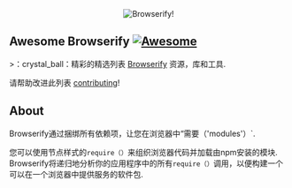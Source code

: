 <div class="github-widget" data-repo="browserify/awesome-browserify"></div>
<script async src="https://pagead2.googlesyndication.com/pagead/js/adsbygoogle.js"></script><ins class="adsbygoogle" style="display:block" data-ad-client="ca-pub-6890694312814945" data-ad-slot="5473692530" data-ad-format="auto"  data-full-width-responsive="true"></ins>
<div align="center"><img src="https://raw.githubusercontent.com/browserify/awesome-browserify/master/browserify.png" alt="Browserify!"></div>

## Awesome Browserify [![Awesome](https://cdn.rawgit.com/sindresorhus/awesome/d7305f38d29fed78fa85652e3a63e154dd8e8829/media/badge.svg)](https://github.com/sindresorhus/awesome)

&gt;：crystal_ball：精彩的精选列表 [Browserify](https://github.com/substack/node-browserify) 资源，库和工具.

请帮助改进此列表 [contributing](https://github.com/browserify/awesome-browserify/blob/master/contributing.md)!



## About

Browserify通过捆绑所有依赖项，让您在浏览器中“需要（&#39;modules&#39;）`.

 您可以使用节点样式的`require（）`来组织浏览器代码并加载由npm安装的模块.  Browserify将递归地分析你的应用程序中的所有`require（）`调用，以便构建一个可以在一个浏览器中提供服务的软件包. <script>` tag.

## Official Resources

- [Docs](https://github.com/substack/node-browserify#usage)
- [Handbook](https://github.com/substack/browserify-handbook)
- [Repo](https://github.com/substack/node-browserify)
- [Website](http://browserify.org/)

## Community Resources

- [IRC](http://webchat.freenode.net/?channels=browserify)
- [Twitter](http://twitter.com/browserify)
- [StackOverflow](http://stackoverflow.com/questions/tagged/browserify)

## Tutorials

- [Hello World with Browserify](http://browserify.org/#middle-section)
- [Browserify Adventure](https://github.com/workshopper/browserify-adventure)
- [A Gentle Browserify Walkthrough](https://ponyfoo.com/articles/a-gentle-browserify-walkthrough)
- [Browserify guide](http://zhaoda.net/2015/10/16/browserify-guide/) （中文）

## Articles

- [Introduction to Browserify](https://writingjavascript.org/posts/introduction-to-browserify)
- [Using npm on the client side](http://dontkry.com/posts/code/using-npm-on-the-client-side.html)
- [How Browserify Works](http://benclinkinbeard.com/posts/how-browserify-works/)
- [Gulp + Browserify: The Everything Post](https://www.viget.com/articles/gulp-browserify-starter-faq)
- [Browserify vs Component](http://www.forbeslindesay.co.uk/post/44144487088/browserify-vs-component)
- [Browserify for Webpack users](https://gist.github.com/substack/68f8d502be42d5cd4942)
- [Browserify vs. Webpack](https://mattdesl.svbtle.com/browserify-vs-webpack)

## Demos

- [Canvas Splitter](http://requirebin.com/?gist=maxogden/9576799) 通过 [hughsk](http://github.com/hughsk)
- [Infinite 2D Cave Generator](http://requirebin.com/?gist=maxogden/9557700) 通过 [hughsk](http://github.com/hughsk)
- [2D Velocity Control](http://requirebin.com/?gist=maxogden/9557776) 通过 [sethvincent](http://github.com/sethvincent)

## Videos

- [James Halliday (substack) - LXJS 2013 - Modularidade para todos](https://www.youtube.com/watch?v=DCQNm6yiZh0)
- [Getting Started with Browserify](https://www.youtube.com/watch?v=CTAa8IcQh1U) 通过 [shama](https://github.com/shama/)
- [Transform your Bundles with Browserify](https://www.youtube.com/watch?v=Uk2bgp8OLT8) 通过 [shama](https://github.com/shama/)

## Tools

### Development Servers

- [budo](https://github.com/mattdesl/budo) - 用于快速原型设计的开发服务器.
- [beefy](https://github.com/chrisdickinson/beefy) - 本地开发服务器，旨在使浏览器快速和有趣.
- [wzrd](https://github.com/maxogden/wzrd) - 超级最小的browserify开发服务器.

### Plugins

- [browserify-hmr](https://github.com/AgentME/browserify-hmr) -  Browserify的热模块替换插件.

### Watchers

- [watchify](https://github.com/substack/watchify) - 浏览器构建的监视模式.
- [persistify](https://github.com/royriojas/persistify) - 围绕`browserify`的包装器进行增量构建.

### CSS bundlers

- [sheetify](https://github.com/stackcss/sheetify) - 用于browserify的模块化CSS捆绑器.
- [parcelify](https://github.com/rotundasoftware/parcelify) - 将css添加到browserify使用的npm模块中.
- [css-modulesify](https://github.com/css-modules/css-modulesify) -  Browserify插件加载CSS模块.

### Transforms

- [babelify](https://github.com/babel/babelify) -  Browserify变换为babel.
- [aliasify](https://github.com/benbria/aliasify) - 重新映射需要在构建时调用.
- [brfs](https://github.com/substack/brfs) - `fs.readFileSync（）`和`fs.readFile（）`静态资产browserify转换.

### Node in the Browser

- [crypto-browserify](https://github.com/crypto-browserify/crypto-browserify) - 节点的“加密”模块的端口到浏览器.
- [stream-browserify](https://github.com/substack/stream-browserify) - 来自节点核心的`stream`模块，用于浏览器！
- [buffer](https://github.com/feross/buffer) - 来自node.js的`buffer`模块，用于浏览器.
- [requirebin](http://requirebin.com/) - 使用NPM中的模块编写浏览器JavaScript程序.

### Production Tools

- [wzrd.in](https://wzrd.in/)   -  Browserify CDN.  Browserify作为一种增值服务！
- [bankai](https://github.com/yoshuawuyts/bankai)   -  DIY资产服务器.  将HTML，CSS和JS作为流提供.

## Contributing

 欢迎捐款！  请阅读 [contributing guidelines](https://github.com/browserify/awesome-browserify/blob/master/contributing.md) 在开始之前.

## License

The [browserify logo](https://raw.githubusercontent.com/browserify/awesome-browserify/master/browserify.png) 是 [substack](https://github.com/substack).

所有其他内容都将发布到公共领域 [CC0-1.0](https://spdx.org/licenses/CC0-1.0.html).

[![CC0](http://mirrors.creativecommons.org/presskit/buttons/88x31/svg/cc-zero.svg)](https://creativecommons.org/publicdomain/zero/1.0/)
